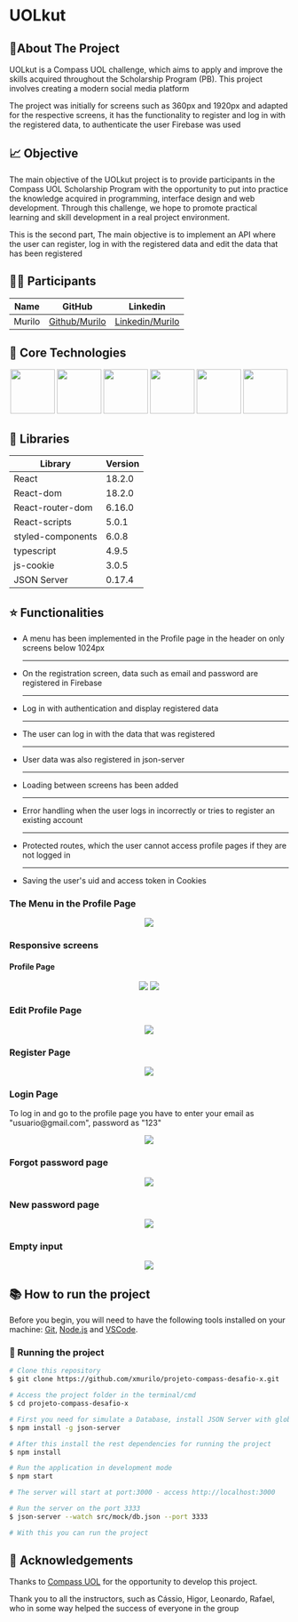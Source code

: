 <h1>UOLkut</h1>

<h2>📗About The Project</h2>
<p>
UOLkut is a Compass UOL challenge, which aims to apply and improve the skills acquired throughout the Scholarship Program (PB). This project involves creating a modern social media platform
<p>
<p>The project was initially for screens such as 360px and 1920px and adapted for the respective screens, it has the functionality to register and log in with the registered data, to authenticate the user Firebase was used</p>

<h2> 📈 Objective</h2>
<p>The main objective of the UOLkut project is to provide participants in the Compass UOL Scholarship Program with the opportunity to put into practice the knowledge acquired in programming, interface design and web development. Through this challenge, we hope to promote practical learning and skill development in a real project environment.

This is the second part, The main objective is to implement an API where the user can register, log in with the registered data and edit the data that has been registered

</p>

<h2>👨‍💻 Participants</h2>

| Name   | GitHub                                                 | Linkedin                                                                            |
| ------ | ------------------------------------------------------ | ----------------------------------------------------------------------------------- |
| Murilo | <a href="https://github.com/xmurilo">Github/Murilo</a> | <a href="https://www.linkedin.com/in/murilo-silva-a85b7526b/"> Linkedin/Murilo </a> |

<h2>💠 Core Technologies</h2>
<div align="center">
  <img width="80" height="80" src="https://cdn.jsdelivr.net/gh/devicons/devicon/icons/html5/html5-original.svg" />  
  <img width="80" height="80"  src="https://cdn.jsdelivr.net/gh/devicons/devicon/icons/css3/css3-original.svg" />
  <img width="80" height="80"  src="https://cdn.jsdelivr.net/gh/devicons/devicon/icons/react/react-original.svg" />
  <img width="80" height="80"  src="https://cdn.jsdelivr.net/gh/devicons/devicon/icons/typescript/typescript-original.svg" />
<img width="80" height="80" src="./public/styled-components.png">
<img width="80" height="80" src="">
</div>

<h2>📕 Libraries</h2>

| Library           | Version |
| ----------------- | ------- |
| React             | 18.2.0  |
| React-dom         | 18.2.0  |
| React-router-dom  | 6.16.0  |
| React-scripts     | 5.0.1   |
| styled-components | 6.0.8   |
| typescript        | 4.9.5   |
| js-cookie         | 3.0.5   |
| JSON Server       | 0.17.4  |

<h2>⭐ Functionalities</h2>

<ul>
  <li>A menu has been implemented in the Profile page in the header on only screens below 1024px </li>
  <hr/>
  <li>On the registration screen, data such as email and password are registered in Firebase</li>
  <hr/>
  <li>Log in with authentication and display registered data</li>
  <hr/>
  <li>The user can log in with the data that was registered</li>
  <hr/>
  <li>
User data was also registered in json-server</li>
<hr/>
<li>
Loading between screens has been added</li>
<hr/>
<li>Error handling when the user logs in incorrectly or tries to register an existing account</li>
<hr/>
<li>Protected routes, which the user cannot access profile pages if they are not logged in</li>
<hr/>
<li>Saving the user's uid and access token in Cookies</li>
</ul>

<h3>The Menu in the Profile Page</h3>
<div align="center">
  <img  src="./public/menu-in-profile-page.png" />
</div>
<h3 >Responsive screens</h3>
<h4>Profile Page</h4>
<div align="center">
  <img  src="./public/Desktop.png" />
  <img  src="./public/Mobile.png" />
</div>

<h3  >Edit Profile Page</h3>
<div align="center">
  <img  src="./public/ProfileEdit.png" />
</div>

<h3>Register Page</h3>
<div align="center">
  <img  src="./public/Register.png" />
</div>

<h3>Login Page</h3>
<p>To log in and go to the profile page you have to enter your email as "usuario@gmail.com", password as "123"<p>
<div align="center">
  <img src="./public/Login.png" />
</div>

<h3>Forgot password page</h3>
<div align="center">
  <img src="./public/ForgotPassword.png" />
</div>

<h3>New password page</h3>
<div align="center">
  <img src="./public/NewPassword.png" />
</div>

<h3>Empty input</h3>
<div align="center">
  <img src="./public/InputEmpty.png" />
</div>

<h2>📚 How to run the project</h2>

<p>Before you begin, you will need to have the following tools installed on your machine: <a href="https://git-scm.com/">Git</a>, <a href="https://nodejs.org/en/">Node.js</a> and <a href="https://code.visualstudio.com/">VSCode</a>.</p>

<h3>🎲 Running the project</h3>

```bash
# Clone this repository
$ git clone https://github.com/xmurilo/projeto-compass-desafio-x.git

# Access the project folder in the terminal/cmd
$ cd projeto-compass-desafio-x

# First you need for simulate a Database, install JSON Server with global scope
$ npm install -g json-server

# After this install the rest dependencies for running the project
$ npm install

# Run the application in development mode
$ npm start

# The server will start at port:3000 - access http://localhost:3000

# Run the server on the port 3333
$ json-server --watch src/mock/db.json --port 3333

# With this you can run the project
```

<h2>🤝 Acknowledgements</h2>
<p>Thanks to <a href="https://compass.uol/en/home/">Compass UOL</a> for the opportunity to develop this project.</p>

<p>Thank you to all the instructors, such as Cássio, Higor, Leonardo, Rafael, who in some way helped the success of everyone in the group</p>
